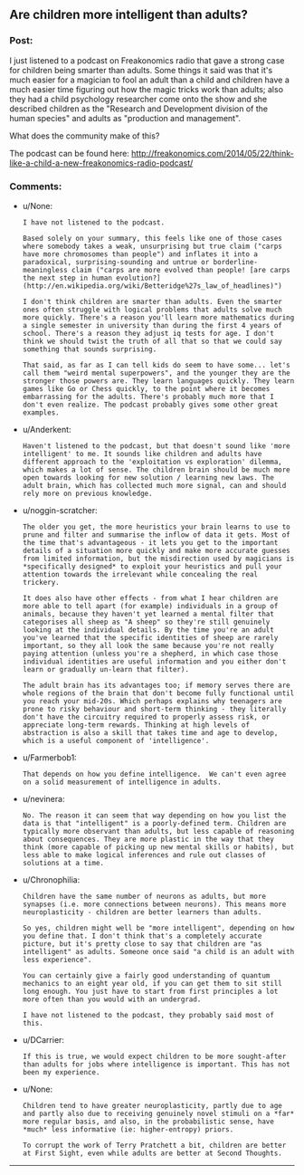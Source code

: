 ## Are children more intelligent than adults?

### Post:

I just listened to a podcast on Freakonomics radio that gave a strong case for children being smarter than adults. Some things it said was that it's much easier for a magician to fool an adult than a child and children have a much easier time figuring out how the magic tricks work than adults; also they had a child psychology researcher come onto the show and she described children as the "Research and Development division of the human species" and adults as "production and management".

What does the community make of this?

The podcast can be found here: http://freakonomics.com/2014/05/22/think-like-a-child-a-new-freakonomics-radio-podcast/

### Comments:

- u/None:
  ```
  I have not listened to the podcast. 

  Based solely on your summary, this feels like one of those cases where somebody takes a weak, unsurprising but true claim ("carps have more chromosomes than people") and inflates it into a paradoxical, surprising-sounding and untrue or borderline-meaningless claim ("carps are more evolved than people! [are carps the next step in human evolution?](http://en.wikipedia.org/wiki/Betteridge%27s_law_of_headlines)") 

  I don't think children are smarter than adults. Even the smarter ones often struggle with logical problems that adults solve much more quickly. There's a reason you'll learn more mathematics during a single semester in university than during the first 4 years of school. There's a reason they adjust iq tests for age. I don't think we should twist the truth of all that so that we could say something that sounds surprising. 

  That said, as far as I can tell kids do seem to have some... let's call them "weird mental superpowers", and the younger they are the stronger those powers are. They learn languages quickly. They learn games like Go or Chess quickly, to the point where it becomes embarrassing for the adults. There's probably much more that I don't even realize. The podcast probably gives some other great examples.
  ```

- u/Anderkent:
  ```
  Haven't listened to the podcast, but that doesn't sound like 'more intelligent' to me. It sounds like children and adults have different approach to the 'exploitation vs exploration' dilemma, which makes a lot of sense. The children brain should be much more open towards looking for new solution / learning new laws. The adult brain, which has collected much more signal, can and should rely more on previous knowledge.
  ```

- u/noggin-scratcher:
  ```
  The older you get, the more heuristics your brain learns to use to prune and filter and summarise the inflow of data it gets. Most of the time that's advantageous - it lets you get to the important details of a situation more quickly and make more accurate guesses from limited information, but the misdirection used by magicians is *specifically designed* to exploit your heuristics and pull your attention towards the irrelevant while concealing the real trickery.

  It does also have other effects - from what I hear children are more able to tell apart (for example) individuals in a group of animals, because they haven't yet learned a mental filter that categorises all sheep as "A sheep" so they're still genuinely looking at the individual details. By the time you're an adult you've learned that the specific identities of sheep are rarely important, so they all look the same because you're not really paying attention (unless you're a shepherd, in which case those individual identities are useful information and you either don't learn or gradually un-learn that filter).

  The adult brain has its advantages too; if memory serves there are whole regions of the brain that don't become fully functional until you reach your mid-20s. Which perhaps explains why teenagers are prone to risky behaviour and short-term thinking - they literally don't have the circuitry required to properly assess risk, or appreciate long-term rewards. Thinking at high levels of abstraction is also a skill that takes time and age to develop, which is a useful component of 'intelligence'.
  ```

- u/Farmerbob1:
  ```
  That depends on how you define intelligence.  We can't even agree on a solid measurement of intelligence in adults.
  ```

- u/nevinera:
  ```
  No. The reason it can seem that way depending on how you list the data is that "intelligent" is a poorly-defined term. Children are typically more observant than adults, but less capable of reasoning about consequences. They are more plastic in the way that they think (more capable of picking up new mental skills or habits), but less able to make logical inferences and rule out classes of solutions at a time.
  ```

- u/Chronophilia:
  ```
  Children have the same number of neurons as adults, but more synapses (i.e. more connections between neurons). This means more neuroplasticity - children are better learners than adults.

  So yes, children might well be "more intelligent", depending on how you define that. I don't think that's a completely accurate picture, but it's pretty close to say that children are "as intelligent" as adults. Someone once said "a child is an adult with less experience".

  You can certainly give a fairly good understanding of quantum mechanics to an eight year old, if you can get them to sit still long enough. You just have to start from first principles a lot more often than you would with an undergrad.

  I have not listened to the podcast, they probably said most of this.
  ```

- u/DCarrier:
  ```
  If this is true, we would expect children to be more sought-after than adults for jobs where intelligence is important. This has not been my experience.
  ```

- u/None:
  ```
  Children tend to have greater neuroplasticity, partly due to age and partly also due to receiving genuinely novel stimuli on a *far* more regular basis, and also, in the probabilistic sense, have *much* less informative (ie: higher-entropy) priors.

  To corrupt the work of Terry Pratchett a bit, children are better at First Sight, even while adults are better at Second Thoughts.
  ```

---

